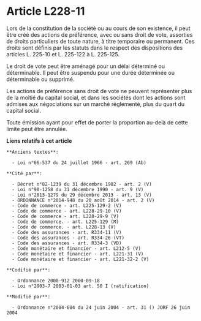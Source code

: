 # Article L228-11

Lors de la constitution de la société ou au cours de son existence, il peut être créé des actions de préférence, avec ou sans
droit de vote, assorties de droits particuliers de toute nature, à titre temporaire ou permanent. Ces droits sont définis par
les statuts dans le respect des dispositions des articles L. 225-10 et L. 225-122 à L. 225-125.

Le droit de vote peut être aménagé pour un délai déterminé ou déterminable. Il peut être suspendu pour une durée déterminée
ou déterminable ou supprimé.

Les actions de préférence sans droit de vote ne peuvent représenter plus de la moitié du capital social, et dans les sociétés
dont les actions sont admises aux négociations sur un marché réglementé, plus du quart du capital social.

Toute émission ayant pour effet de porter la proportion au-delà de cette limite peut être annulée.

**Liens relatifs à cet article**

	**Anciens textes**:

	  - Loi n°66-537 du 24 juillet 1966 - art. 269 (Ab)

	**Cité par**:

	  - Décret n°82-1239 du 31 décembre 1982 - art. 2 (V)
	  - Loi n°90-1258 du 31 décembre 1990 - art. 9 (V)
	  - Loi n°2013-1279 du 29 décembre 2013 - art. 13 (V)
	  - ORDONNANCE n°2014-948 du 20 août 2014 - art. 2 (V)
	  - Code de commerce - art. L225-129-2 (V)
	  - Code de commerce - art. L228-29-10 (V)
	  - Code de commerce - art. L228-29-9 (V)
	  - Code de commerce. - art. L225-129 (M)
	  - Code de commerce. - art. L228-13 (V)
	  - Code des assurances - art. R334-11 (V)
	  - Code des assurances - art. R334-26 (VT)
	  - Code des assurances - art. R334-3 (VD)
	  - Code monétaire et financier - art. L212-5 (V)
	  - Code monétaire et financier - art. L221-31 (V)
	  - Code monétaire et financier - art. L221-32-2 (V)

	**Codifié par**:

	  - Ordonnance 2000-912 2000-09-18
	  - Loi n°2003-7 2003-01-03 art. 50 I (ratification)

	**Modifié par**:

	  - Ordonnance n°2004-604 du 24 juin 2004 - art. 31 () JORF 26 juin 2004
